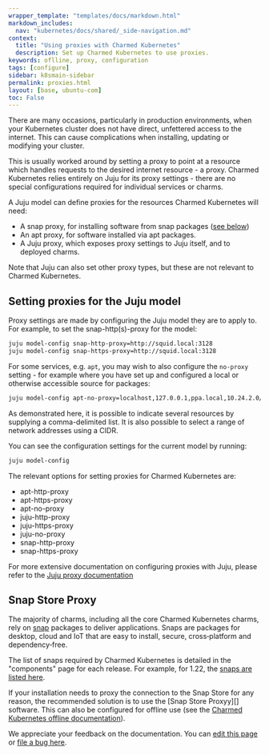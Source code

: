 ```yaml
---
wrapper_template: "templates/docs/markdown.html"
markdown_includes:
  nav: "kubernetes/docs/shared/_side-navigation.md"
context:
  title: "Using proxies with Charmed Kubernetes"
  description: Set up Charmed Kubernetes to use proxies.
keywords: oflline, proxy, configuration
tags: [configure]
sidebar: k8smain-sidebar
permalink: proxies.html
layout: [base, ubuntu-com]
toc: False
---
```


There are many occasions, particularly in production environments, when
your Kubernetes cluster does not have direct, unfettered access to the internet.
This can cause complications when installing, updating or modifying your cluster.

This is usually worked around by setting a proxy to point at a resource which
handles requests to the desired internet resource - a proxy. Charmed Kubernetes
relies entirely on Juju for its proxy settings - there are no special
configurations required for individual services or charms.

A Juju model can define proxies for the resources Charmed Kubernetes will need:

- A snap proxy, for installing software from snap packages ([see below](#snap-store-proxy))
- An apt proxy, for software installed via apt packages.
- A Juju proxy, which exposes proxy settings to Juju itself, and to deployed
  charms.

Note that Juju can also set other proxy types, but these are not relevant to
Charmed Kubernetes.

## Setting proxies for the Juju model

Proxy settings are made by configuring the Juju model they are to apply to.
For example, to set the snap-http(s)-proxy for the model:

```bash
juju model-config snap-http-proxy=http://squid.local:3128
juju model-config snap-https-proxy=http://squid.local:3128
```

For some services, e.g. `apt`, you may wish to also configure the `no-proxy`
setting - for example where you have set up and configured a local or
otherwise accessible source for packages:

```bash
juju model-config apt-no-proxy=localhost,127.0.0.1,ppa.local,10.24.2.0/24
```

As demonstrated here, it is possible to indicate several resources by
supplying a comma-delimited list. It is also possible to select a range of
network addresses using a CIDR.

You can see the configuration settings for the current model by running:

```bash
juju model-config
```

The relevant options for setting proxies for Charmed Kubernetes are:

- apt-http-proxy
- apt-https-proxy
- apt-no-proxy
- juju-http-proxy
- juju-https-proxy
- juju-no-proxy
- snap-http-proxy
- snap-https-proxy

For more extensive documentation on configuring proxies with Juju, please
refer to the [Juju proxy documentation][]

## Snap Store Proxy

The majority of charms, including all the core Charmed Kubernetes charms, rely on
[snap][] packages to deliver applications. Snaps are packages for desktop, cloud and
IoT that are easy to install, secure, cross‐platform and dependency‐free.

The list of snaps required by Charmed Kubernetes is detailed in the "components"
page for each release. For example, for 1.22, the
[snaps are listed here][1.22-components].

If your installation needs to proxy the connection to the Snap Store for any reason,
the recommended solution is to use the [Snap Store Proxyy][] software. This can
also be configured for offline use (see the
[Charmed Kubernetes offline documentation][offline]).

<!-- LINKS -->

[juju proxy documentation]: https://juju.is/docs/t/offline-mode-strategies/1071
[1.22-components]: 1.22/components
[offline]: install-offline
[snap]: https://snapcraft.io
[snap store proxy]: https://docs.ubuntu.com/snap-store-proxy/en/

<!-- FEEDBACK -->
<div class="p-notification--information">
  <div class="p-notification__content">
    <p class="p-notification__message">We appreciate your feedback on the documentation. You can
    <a href="https://github.com/charmed-kubernetes/kubernetes-docs/edit/main/pages/k8s/proxies.md" >edit this page</a>
    or
    <a href="https://github.com/charmed-kubernetes/kubernetes-docs/issues/new" >file a bug here</a>.</p>
  </div>
</div>

